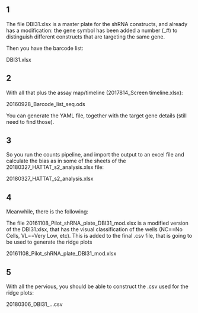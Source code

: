 ## 1

The file DBI31.xlsx is a master plate for the shRNA constructs, and already has a modification: the gene symbol has been added a number (_#) to distinguish different constructs that are targeting the same gene.

Then you have the barcode list:

DBI31.xlsx

## 2

With all that plus the assay map/timeline (2017814_Screen timeline.xlsx): 

20160928_Barcode_list_seq.ods

You can generate the YAML file, together with the target gene details (still need to find those).

## 3

So you run the counts pipeline, and import the output to an excel file and calculate the bias as in some of the sheets of the 20180327_HATTAT_s2_analysis.xlsx file:

20180327_HATTAT_s2_analysis.xlsx 

## 4

Meanwhile, there is the following:

The file 20161108_Pilot_shRNA_plate_DBI31_mod.xlsx is a modified version of the DBI31.xlsx, that has the visual classification of the wells (NC==No Cells, VL==Very Low, etc). This is added to the final .csv file, that is going to be used to generate the ridge plots

20161108_Pilot_shRNA_plate_DBI31_mod.xlsx

## 5

With all the pervious, you should be able to construct the .csv used for the ridge plots:

20180306_DBI31_...csv